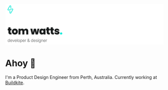 <img src="https://raw.githubusercontent.com/tomcwatts/tomcwatts/main/header-img.png" alt="Tom Watts - Developer & Designer" />

# Ahoy 👋

I'm a Product Design Engineer from Perth, Australia. Currently working at [Buildkite](https://www.buildkite.com/).
